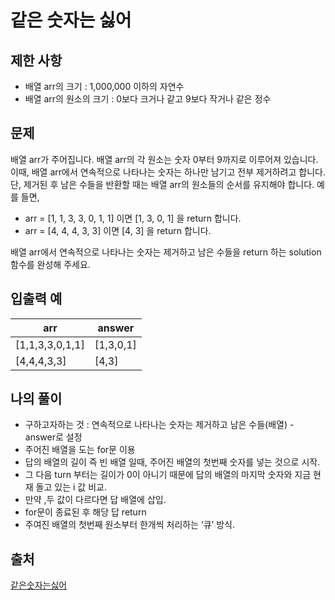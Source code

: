 # 같은 숫자는 싫어

## 제한 사항

- 배열 arr의 크기 : 1,000,000 이하의 자연수
- 배열 arr의 원소의 크기 : 0보다 크거나 같고 9보다 작거나 같은 정수

## 문제

배열 arr가 주어집니다. 배열 arr의 각 원소는 숫자 0부터 9까지로 이루어져 있습니다. 이때, 배열 arr에서 연속적으로 나타나는 숫자는 하나만 남기고 전부 제거하려고 합니다. 단, 제거된 후 남은 수들을 반환할 때는 배열 arr의 원소들의 순서를 유지해야 합니다. 예를 들면,

- arr = [1, 1, 3, 3, 0, 1, 1] 이면 [1, 3, 0, 1] 을 return 합니다.
- arr = [4, 4, 4, 3, 3] 이면 [4, 3] 을 return 합니다.

배열 arr에서 연속적으로 나타나는 숫자는 제거하고 남은 수들을 return 하는 solution 함수를 완성해 주세요.

## 입출력 예

| arr             | answer    |
| --------------- | --------- |
| [1,1,3,3,0,1,1] | [1,3,0,1] |
| [4,4,4,3,3]     | [4,3]     |

## 나의 풀이

- 구하고자하는 것 : 연속적으로 나타나는 숫자는 제거하고 남은 수들(배열) - answer로 설정
- 주어진 배열을 도는 for문 이용
- 답의 배열의 길이 즉 빈 배열 일때, 주어진 배열의 첫번째 숫자를 넣는 것으로 시작.
- 그 다음 turn 부터는 길이가 0이 아니기 때문에 답의 배열의 마지막 숫자와 지금 현재 돌고 있는 i 값 비교.
- 만약 ,두 값이 다르다면 답 배열에 삽입.
- for문이 종료된 후 해당 답 return
- 주여진 배열의 첫번째 원소부터 한개씩 처리하는 ‘큐’ 방식.

## 출처

[같은숫자는싫어](https://school.programmers.co.kr/learn/courses/30/lessons/12906)
